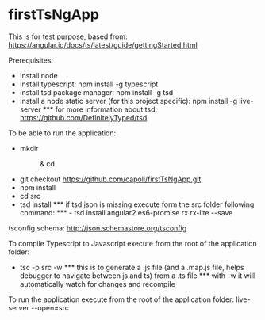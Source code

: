 # firstTsNgApp
This is for test purpose, based from: https://angular.io/docs/ts/latest/guide/gettingStarted.html

Prerequisites:
- install node
- install typescript: npm install -g typescript
- install tsd package manager: npm install -g tsd
- install a node static server (for this project specific): npm install -g live-server
*** for more information about tsd: https://github.com/DefinitelyTyped/tsd

To be able to run the application:
- mkdir <dir> & cd <dir>
- git checkout https://github.com/capoli/firstTsNgApp.git
- npm install
- cd src
- tsd install
*** if tsd.json is missing execute form the src folder following command:
*** - tsd install angular2 es6-promise rx rx-lite --save

tsconfig schema: http://json.schemastore.org/tsconfig

To compile Typescript to Javascript execute from the root of the application folder:
- tsc -p src -w
*** this is to generate a .js file (and a .map.js file, helps debugger to navigate between js and ts) from a .ts file
*** with -w it will automatically watch for changes and recompile

To run the application execute from the root of the application folder:
live-server --open=src